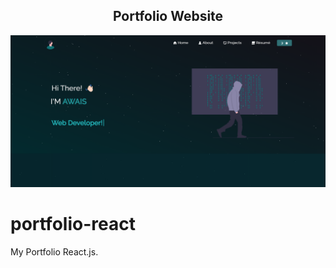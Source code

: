 <h2 align="center">
  Portfolio Website <br/>
  <a href="https://awais-site.vercel.app/" target="_blank"></a>
</h2>

![Image](/public/home.png)

# portfolio-react
My Portfolio React.js.